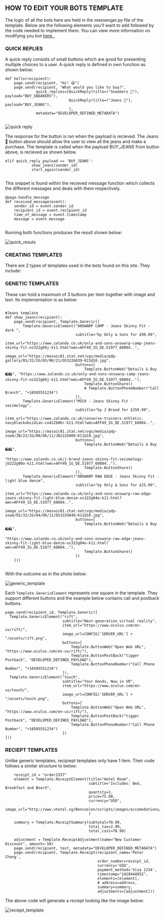 ## HOW TO EDIT YOUR BOTS TEMPLATE

The logic of all the bots here are held in the messenger.py file of the template. 
Below are the following elements you'll want to add followed by the code needed to implement them.
You can view more information on modifying you bot [here .](https://github.com/conbus/fbmq/blob/master/README.md)

### QUICK REPLIES

A quick reply consists of small buttons which are good for presenting multiple choices to a user. A quick reply is defined in own function as shown below:

```
def hello(recipient):
    page.send(recipient, "Hi! 😄")
    page.send(recipient, "What would you like to buy?",
              quick_replies=[QuickReply(title=("Sneakers 👟"), payload="BUY_SNEAKERS"),
                             QuickReply(title=("Jeans 👖"), payload="BUY_JEANS"),
                             ],
              metadata="DEVELOPER_DEFINED_METADATA")
	      
```

![quick reply](https://github.com/anthonymiyoro/Bot-Builder-Site/blob/master/images/quick_reply.png "")


The response for the button is ran when the payload is recieved. The Jeans 👖 button above should allow the user to view all the jeans and make a purchase. The template is called when the payload BUY_JEANS from button above, is recieved as shown below.

```
elif quick_reply_payload == 'BUY_JEANS':
            show_jeans(sender_id)
            start_again(sender_id)
   
```

This snippet is found within the recieved message function which collects the different messages and deals with them respectively.

```
@page.handle_message
def received_message(event):
    sender_id = event.sender_id
    recipient_id = event.recipient_id
    time_of_message = event.timestamp
    message = event.message
    
```

Running both functions produces the result shown below:

![quick_resuts](https://github.com/anthonymiyoro/Bot-Builder-Site/blob/master/images/quick_reply_results.png "")


### CREATING TEMPLATES

There are 2 types of templates used in the bots found on this site. They include: 

### GENETIC TEMPLATES

These can hold a maximum of 3 buttons per item together with image and text. Its implementation is as below:

```

#Jeans template
def show_jeans(recipient):
    page.send(recipient, Template.Generic([
        Template.GenericElement("ONSWARP CAMP - Jeans Skinny Fit - dark ",
                                subtitle="by Only & Sons for £99.99",
                                item_url="https://www.zalando.co.uk/only-and-sons-onswarp-camp-jeans-skinny-fit-os322g04j-k11.html?wmc=AFF49_IG_DE.51977_60804..",
                                image_url="https://mosaic01.ztat.net/vgs/media/pdp-gallery/OS/32/2G/03/9K/21/OS322G039-K21@10.jpg",
                                buttons=[
                                    Template.ButtonWeb("Details & Buy 🛍️🛍", "https://www.zalando.co.uk/only-and-sons-onswarp-camp-jeans-skinny-fit-os322g04j-k11.html?wmc=AFF49_IG_DE.51977_60804.."),
                                    Template.ButtonShare()
                                    # Template.ButtonPhoneNumber("Call Branch", "+16505551234")
                                ]),
        Template.GenericElement("MICK - Jeans Skinny Fit - seismology",
                                subtitle="by J Brand for £259.99",
                                item_url="https://www.zalando.co.uk/converse-trainers-athletic-navyblackobsidian-co412b06r-k11.html?wmc=AFF49_IG_DE.51977_60804..",
                                image_url="https://mosaic01.ztat.net/vgs/media/pdp-zoom/JB/22/2G/00/OK/11/JB222G00O-K11@10.jpg",
                                buttons=[
                                    Template.ButtonWeb("Details & Buy 🛍️🛍",
                                                       "https://www.zalando.co.uk/j-brand-jeans-skinny-fit-seismology-jb222g00o-k11.html?wmc=AFF49_IG_DE.51977_60804.."),
                                    Template.ButtonShare()
                                ]),
        Template.GenericElement("ONSWARP RAW EDGE - Jeans Skinny Fit - light blue denim",
                                subtitle="by Only & Sons for £25.99",
                                item_url="https://www.zalando.co.uk/only-and-sons-onswarp-raw-edge-jeans-skinny-fit-light-blue-denim-os322g04o-k11.html?wmc=AFF49_IG_DE.51977_60804..",
                                image_url="https://mosaic01.ztat.net/vgs/media/pdp-zoom/OS/32/2G/04/OK/11/OS322G04O-K11@10.jpg",
                                buttons=[
                                    Template.ButtonWeb("Details & Buy 🛍️🛍",
                                                       "https://www.zalando.co.uk/only-and-sons-onswarp-raw-edge-jeans-skinny-fit-light-blue-denim-os322g04o-k11.html?wmc=AFF49_IG_DE.51977_60804.."),
                                    Template.ButtonShare()
                                ])
    ]))
    
```

With the outcome as in the photo below:

![generic_template](https://github.com/anthonymiyoro/Bot-Builder-Site/blob/master/images/generic_template.png "")

Each `Template.GenericElement` represents one square in the template. They support different buttons and the example below contains call and postback buttons.

```
page.send(recipient_id, Template.Generic([
  Template.GenericElement("rift",
                          subtitle="Next-generation virtual reality",
                          item_url="https://www.oculus.com/en-us/rift/",
                          image_url=CONFIG['SERVER_URL'] + "/assets/rift.png",
                          buttons=[
                              Template.ButtonWeb("Open Web URL", "https://www.oculus.com/en-us/rift/"),
                              Template.ButtonPostBack("tigger Postback", "DEVELOPED_DEFINED_PAYLOAD"),
                              Template.ButtonPhoneNumber("Call Phone Number", "+16505551234")
                          ]),
  Template.GenericElement("touch",
                          subtitle="Your Hands, Now in VR",
                          item_url="https://www.oculus.com/en-us/touch/",
                          image_url=CONFIG['SERVER_URL'] + "/assets/touch.png",
                          buttons=[
                              Template.ButtonWeb("Open Web URL", "https://www.oculus.com/en-us/rift/"),
                              Template.ButtonPostBack("tigger Postback", "DEVELOPED_DEFINED_PAYLOAD"),
                              Template.ButtonPhoneNumber("Call Phone Number", "+16505551234")
                          ])
]))

```

### RECIEPT TEMPLATES

Unlike generic templates, recipiept templates only have 1 item. Their code follows a similar structure to below:

```
    receipt_id = "order1357"
    element = Template.ReceiptElement(title="Hotel Room",
                                      subtitle="Includes: Bed, Breakfast and Board",
                                      quantity=1,
                                      price=75.00,
                                      currency="USD",
                                      image_url="http://www.vhotel.sg/Bencoolen/scripts/images/accomodations/rooms/b_twin_display.jpg"
                                      )

    summary = Template.ReceiptSummary(subtotal=78.99,
                                      total_tax=2.99,
                                      total_cost=78.99)

    adjustment = Template.ReceiptAdjustment(name="New Customer Discount", amount=-50)
    page.send(recipient, text, metadata="DEVELOPER_DEFINED_METADATA")
    page.send(recipient, Template.Receipt(recipient_name='Peter Chang',
                                          order_number=receipt_id,
                                          currency='USD',
                                          payment_method='Visa 1234',
                                          timestamp="1428444852",
                                          elements=[element],
                                          # address=address,
                                          summary=summary,
                                          adjustments=[adjustment]))
```
The above code will generate a reciept looking like the image below:

![reciept_template](https://github.com/anthonymiyoro/Bot-Builder-Site/blob/master/images/receipt.png "")

